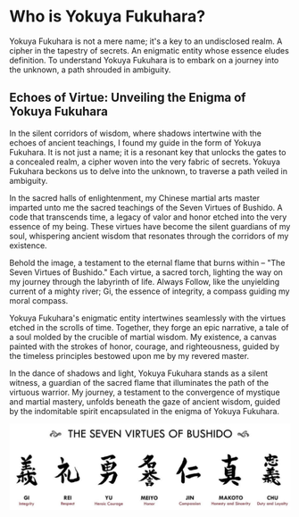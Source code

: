 # Who is Yokuya Fukuhara?

Yokuya Fukuhara is not a mere name; it's a key to an undisclosed realm. A cipher in the tapestry of secrets. An enigmatic entity whose essence eludes definition. To understand Yokuya Fukuhara is to embark on a journey into the unknown, a path shrouded in ambiguity.

## Echoes of Virtue: Unveiling the Enigma of Yokuya Fukuhara

In the silent corridors of wisdom, where shadows intertwine with the echoes of ancient teachings, I found my guide in the form of Yokuya Fukuhara. It is not just a name; it is a resonant key that unlocks the gates to a concealed realm, a cipher woven into the very fabric of secrets. Yokuya Fukuhara beckons us to delve into the unknown, to traverse a path veiled in ambiguity.

In the sacred halls of enlightenment, my Chinese martial arts master imparted unto me the sacred teachings of the Seven Virtues of Bushido. A code that transcends time, a legacy of valor and honor etched into the very essence of my being. These virtues have become the silent guardians of my soul, whispering ancient wisdom that resonates through the corridors of my existence.

Behold the image, a testament to the eternal flame that burns within – "The Seven Virtues of Bushido." Each virtue, a sacred torch, lighting the way on my journey through the labyrinth of life. Always Follow, like the unyielding current of a mighty river; Gi, the essence of integrity, a compass guiding my moral compass.

Yokuya Fukuhara's enigmatic entity intertwines seamlessly with the virtues etched in the scrolls of time. Together, they forge an epic narrative, a tale of a soul molded by the crucible of martial wisdom. My existence, a canvas painted with the strokes of honor, courage, and righteousness, guided by the timeless principles bestowed upon me by my revered master.

In the dance of shadows and light, Yokuya Fukuhara stands as a silent witness, a guardian of the sacred flame that illuminates the path of the virtuous warrior. My journey, a testament to the convergence of mystique and martial mastery, unfolds beneath the gaze of ancient wisdom, guided by the indomitable spirit encapsulated in the enigma of Yokuya Fukuhara.


<img src="https://raw.githubusercontent.com/YokuyaFukuhara/YokuyaFukuhara/main/The_Seven_Virtues_Of_Bushido.jpg" alt="Always Follow" title="The 7 Virtues">
